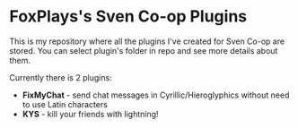 # FoxPlays's Sven Co-op Plugins
This is my repository where all the plugins I've created for Sven Co-op are stored.
You can select plugin's folder in repo and see more details about them.

Currently there is 2 plugins:

+ **FixMyChat** - send chat messages in Cyrillic/Hieroglyphics without need to use Latin characters
+ **KYS** - kill your friends with lightning!